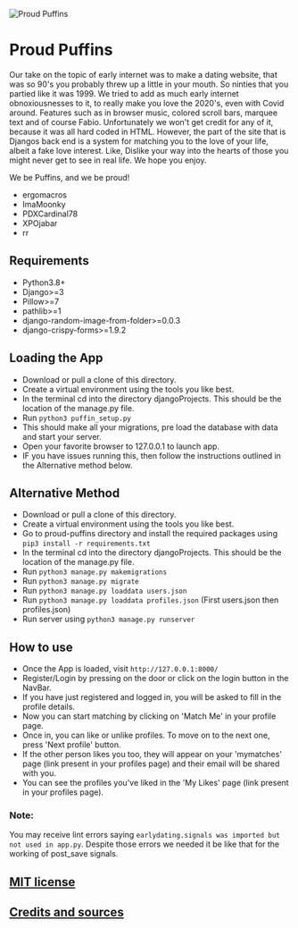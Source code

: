 ![Proud Puffins](djangoProject/static/images/Proud_Puffin_banner.png)
# Proud Puffins

Our take on the topic of early internet was to make a dating website, that was so 90's you probably threw up a little in your mouth. So ninties that you partied like it was 1999. We tried to add as much early internet obnoxiousnesses to it, to really make you love the 2020's, even with Covid around. Features such as in browser music, colored scroll bars, marquee text and of course Fabio. Unfortunately we won't get credit for any of it, because it was all hard coded in HTML. However, the part of the site that is Djangos back end is a system for matching you to the love of your life, albeit a fake love interest. Like, Dislike your way into the hearts of those you might never get to see in real life. We hope you enjoy.

We be Puffins, and we be proud!
* ergomacros
* ImaMoonky
* PDXCardinal78
* XPOjabar
* rr

## Requirements
- Python3.8+
- Django>=3
- Pillow>=7
- pathlib>=1
- django-random-image-from-folder>=0.0.3
- django-crispy-forms>=1.9.2

## Loading the App
- Download or pull a clone of this directory.
- Create a virtual environment using the tools you like best.
- In the terminal cd into the directory djangoProjects. This should be the location of the manage.py file.
- Run ```python3 puffin_setup.py```
- This should make all your migrations, pre load the database with data and start your server.
- Open your favorite browser to 127.0.0.1 to launch app.
- IF you have issues running this, then follow the instructions outlined in the Alternative method below.

## Alternative Method
- Download or pull a clone of this directory.
- Create a virtual environment using the tools you like best.
- Go to proud-puffins directory and install the required packages using ```pip3 install -r requirements.txt```
- In the terminal cd into the directory djangoProjects. This should be the location of the manage.py file.
- Run ```python3 manage.py makemigrations```
- Run ```python3 manage.py migrate```
- Run ```python3 manage.py loaddata users.json```
- Run ```python3 manage.py loaddata profiles.json``` (First users.json then profiles.json)
- Run server using ```python3 manage.py runserver```

## How to use
- Once the App is loaded, visit ```http://127.0.0.1:8000/```
- Register/Login by pressing on the door or click on the login button in the NavBar.
- If you have just registered and logged in, you will be asked to fill in the profile details.
- Now you can start matching by clicking on 'Match Me' in your profile page.
- Once in, you can like or unlike profiles. To move on to the next one, press 'Next profile' button.
- If the other person likes you too, they will appear on your 'mymatches' page (link present in your profiles page) and their email will be shared with you.
- You can see the profiles you've liked in the 'My Likes' page (link present in your profiles page).

### Note:
You may receive lint errors saying ```earlydating.signals was imported but not used in app.py```. Despite those errors we needed it be like that for the working of post_save signals.

## [MIT license](../LICENSE)

## [Credits and sources](Credits%20and%20sources.md)

